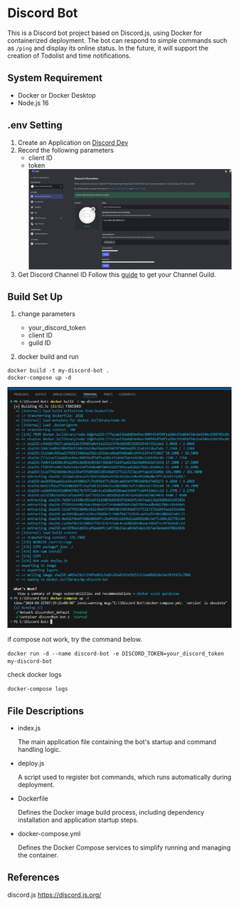 ﻿# Discord Bot
This is a Discord bot project based on Discord.js, using Docker for containerized deployment. The bot can respond to simple commands such as `/ping` and display its online status. In the future, it will support the creation of Todolist and time notifications.

## System Requirement
- Docker or Docker Desktop
- Node.js 16 

## .env Setting
1. Create an Application on [Discord Dev](https://discord.com/developers/applications)
2. Record the following parameters
    * client ID
    * token
![alt text](image-1.png)
3. Get Discord Channel ID
Follow this [guide](https://en.wikipedia.org/wiki/Template:Discord_channel) to get your Channel Guild.

## Build Set Up
1. change parameters
    * your_discord_token
    * client ID
    * guild ID

2. docker build and run
```
docker build -t my-discord-bot .
docker-compose up -d
```
![alt text](image.png)


if compose not work, try the command below.

`docker run -d --name discord-bot -e DISCORD_TOKEN=your_discord_token my-discord-bot`

check docker logs

`docker-compose logs`

## File Descriptions
* index.js

   The main application file containing the bot's startup and command handling logic.

* deploy.js

   A script used to register bot commands, which runs automatically during deployment.

* Dockerfile

   Defines the Docker image build process, including dependency installation and application startup steps.

* docker-compose.yml

  Defines the Docker Compose services to simplify running and managing the container.

## References
discord.js
https://discord.js.org/
